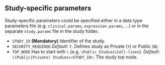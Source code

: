 Study-specific parameters
-------------------------

Study-specific parameters could be specified either in a data type parameters file (e.g. `clinical.params`, `expression.params`, ...) or in the separate `study.params` file in the study folder.

- `STUDY_ID` **(Mandatory)** Identifier of the study.
- `SECURITY_REQUIRED` _Default:_ `Y`. Defines study as Private (`Y`) or Public (`N`).
- `TOP_NODE` Has to start with `\` (e.g. `\Public Studies\Cell-lines`). _Default:_ `\(Public|Private) Studies\<STUDY_ID>`. The study top node.
